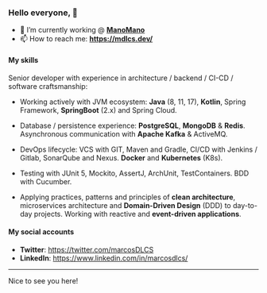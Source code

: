 ### Hello everyone, 👋

- 🔭 I’m currently working @ [**ManoMano**](https://github.com/ManoManoTech)
- 📫 How to reach me: **https://mdlcs.dev/**

#### My skills

Senior developer with experience in architecture / backend / CI-CD / software craftsmanship:

* Working actively with JVM ecosystem: **Java** (8, 11, 17), **Kotlin**, Spring Framework, **SpringBoot** (2.x) and Spring Cloud.

* Database / persistence experience: **PostgreSQL**, **MongoDB** & **Redis**. Asynchronous communication with **Apache Kafka** & ActiveMQ.

* DevOps lifecycle: VCS with GIT, Maven and Gradle, CI/CD with Jenkins / Gitlab, SonarQube and Nexus. **Docker** and **Kubernetes** (K8s).

* Testing with JUnit 5, Mockito, AssertJ, ArchUnit, TestContainers. BDD with Cucumber.

* Applying practices, patterns and principles of **clean architecture**, microservices architecture and **Domain-Driven Design** (DDD) to day-to-day projects. Working with reactive and **event-driven applications**.


#### My social accounts

- **Twitter**: https://twitter.com/marcosDLCS
- **LinkedIn**: https://www.linkedin.com/in/marcosdlcs/

---

Nice to see you here!
